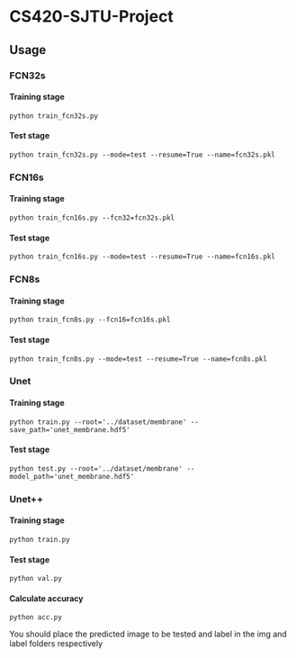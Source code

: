 # CS420-SJTU-Project

## Usage

### FCN32s

#### Training stage

```
python train_fcn32s.py 
```

#### Test stage

```
python train_fcn32s.py --mode=test --resume=True --name=fcn32s.pkl
```



### FCN16s

#### Training stage

```
python train_fcn16s.py --fcn32=fcn32s.pkl
```

#### Test stage

```
python train_fcn16s.py --mode=test --resume=True --name=fcn16s.pkl
```



### FCN8s

#### Training stage

```
python train_fcn8s.py --fcn16=fcn16s.pkl
```

#### Test stage

```
python train_fcn8s.py --mode=test --resume=True --name=fcn8s.pkl
```



### Unet

#### Training stage

```
python train.py --root='../dataset/membrane' --save_path='unet_membrane.hdf5'
```

#### Test stage

```
python test.py --root='../dataset/membrane' --model_path='unet_membrane.hdf5'
```

### Unet++

#### Training stage

```
python train.py
```

#### Test stage

```
python val.py
```
#### Calculate accuracy

```
python acc.py
```
You should place the predicted image to be tested and label in the img and label folders respectively


